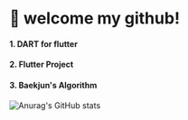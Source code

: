 # 🐥 welcome my github!

#### 1. DART for flutter
#### 2. Flutter Project
#### 3. Baekjun's Algorithm 
![Anurag's GitHub stats](https://github-readme-stats.vercel.app/api?username=seonghwii&show_icons=true&theme=dracula)
